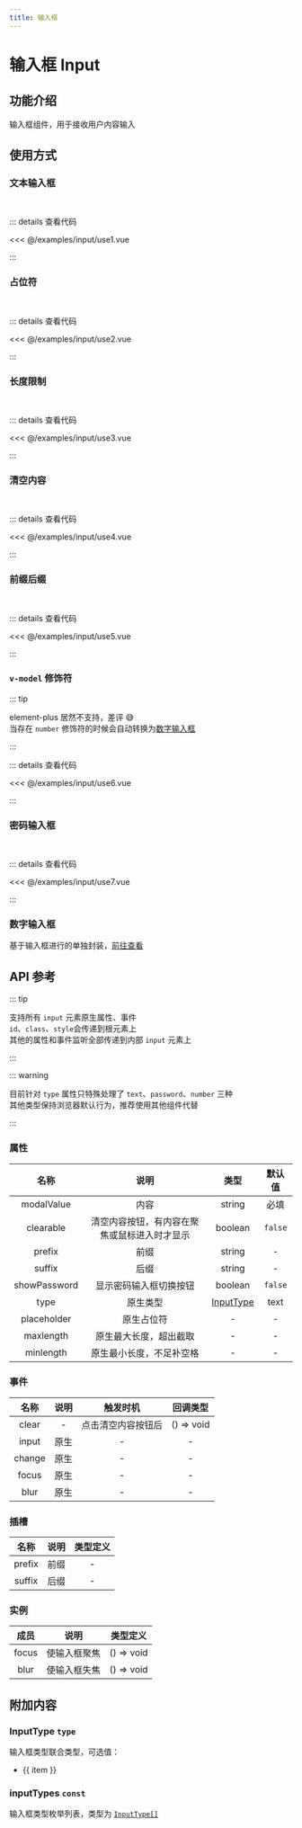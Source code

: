 ```yaml
---
title: 输入框
---
```


# 输入框 Input

## 功能介绍

输入框组件，用于接收用户内容输入

## 使用方式

### 文本输入框

<br />
<InputUse1 />

::: details 查看代码

<<< @/examples/input/use1.vue

:::

### 占位符

<br />
<InputUse2 />

::: details 查看代码

<<< @/examples/input/use2.vue

:::

### 长度限制

<br />
<InputUse3 />

::: details 查看代码

<<< @/examples/input/use3.vue

:::

### 清空内容

<br />
<InputUse4 />

::: details 查看代码

<<< @/examples/input/use4.vue

:::

### 前缀后缀

<br />
<InputUse5 />

::: details 查看代码

<<< @/examples/input/use5.vue

:::

### `v-model` 修饰符

::: tip

element-plus 居然不支持，差评 😅  
当存在 `number` 修饰符的时候会自动转换为[数字输入框](#数字输入框)

:::
<br />
<InputUse6 />

::: details 查看代码

<<< @/examples/input/use6.vue

:::

### 密码输入框

<br />
<InputUse7 />

::: details 查看代码

<<< @/examples/input/use7.vue

:::

### 数字输入框

基于输入框进行的单独封装，[前往查看](/examples/input-number/index.md)

## API 参考

::: tip

支持所有 `input` 元素原生属性、事件  
`id`、`class`、`style`会传递到根元素上  
其他的属性和事件监听全部传递到内部 `input` 元素上

:::

::: warning

目前针对 `type` 属性只特殊处理了 `text`、`password`、`number` 三种  
其他类型保持浏览器默认行为，推荐使用其他组件代替

:::

### 属性

|     名称     |                     说明                     |             类型             | 默认值  |
| :----------: | :------------------------------------------: | :--------------------------: | :-----: |
|  modalValue  |                     内容                     |            string            |  必填   |
|  clearable   | 清空内容按钮，有内容在聚焦或鼠标进入时才显示 |           boolean            | `false` |
|    prefix    |                     前缀                     |            string            |    -    |
|    suffix    |                     后缀                     |            string            |    -    |
| showPassword |            显示密码输入框切换按钮            |           boolean            | `false` |
|     type     |                   原生类型                   | [InputType](#inputtype-type) |  text   |
| placeholder  |                  原生占位符                  |              -               |    -    |
|  maxlength   |            原生最大长度，超出截取            |              -               |    -    |
|  minlength   |           原生最小长度，不足补空格           |              -               |    -    |

### 事件

|  名称  | 说明 |      触发时机      |  回调类型  |
| :----: | :--: | :----------------: | :--------: |
| clear  |  -   | 点击清空内容按钮后 | () => void |
| input  | 原生 |         -          |     -      |
| change | 原生 |         -          |     -      |
| focus  | 原生 |         -          |     -      |
|  blur  | 原生 |         -          |     -      |

### 插槽

|  名称  | 说明 | 类型定义 |
| :----: | :--: | :------: |
| prefix | 前缀 |    -     |
| suffix | 后缀 |    -     |

### 实例

| 成员  |     说明     |  类型定义  |
| :---: | :----------: | :--------: |
| focus | 使输入框聚焦 | () => void |
| blur  | 使输入框失焦 | () => void |

## 附加内容

### InputType `type`

输入框类型联合类型，可选值：

<ul>
    <li v-for="(item, index) in inputTypes" :key="index">{{ item }}</li>
</ul>

### inputTypes `const`

输入框类型枚举列表，类型为 [`InputType[]`](#inputtype-type)

<script setup>
import { inputTypes } from '@pkgs/ui';
import InputUse1 from './use1.vue';
import InputUse2 from './use2.vue';
import InputUse3 from './use3.vue';
import InputUse4 from './use4.vue';
import InputUse5 from './use5.vue';
import InputUse6 from './use6.vue';
import InputUse7 from './use7.vue';
</script>
